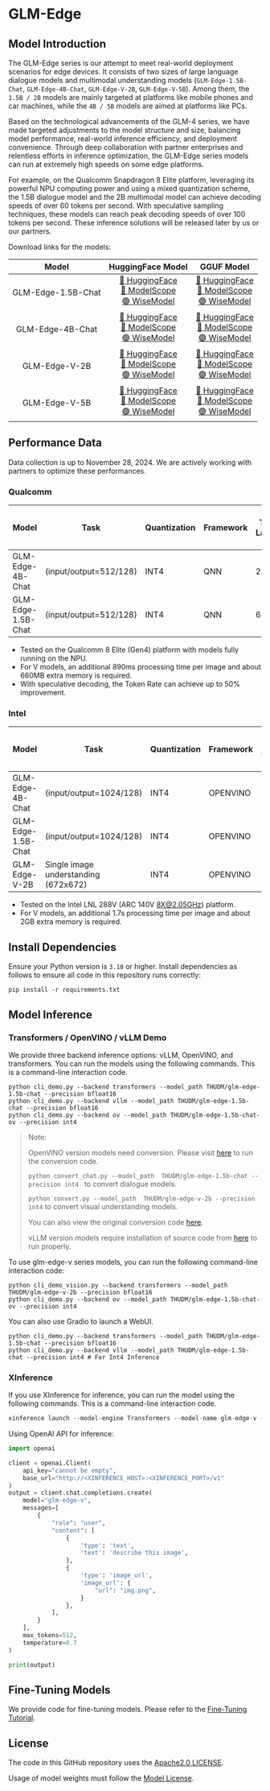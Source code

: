 # GLM-Edge

## Model Introduction

The GLM-Edge series is our attempt to meet real-world deployment scenarios for edge devices. It consists of two sizes of large language dialogue models and multimodal understanding models (`GLM-Edge-1.5B-Chat`, `GLM-Edge-4B-Chat`, `GLM-Edge-V-2B`, `GLM-Edge-V-5B`). Among them, the `1.5B / 2B` models are mainly targeted at platforms like mobile phones and car machines, while the `4B / 5B` models are aimed at platforms like PCs.

Based on the technological advancements of the GLM-4 series, we have made targeted adjustments to the model structure and size, balancing model performance, real-world inference efficiency, and deployment convenience. Through deep collaboration with partner enterprises and relentless efforts in inference optimization, the GLM-Edge series models can run at extremely high speeds on some edge platforms.

For example, on the Qualcomm Snapdragon 8 Elite platform, leveraging its powerful NPU computing power and using a mixed quantization scheme, the 1.5B dialogue model and the 2B multimodal model can achieve decoding speeds of over 60 tokens per second. With speculative sampling techniques, these models can reach peak decoding speeds of over 100 tokens per second. These inference solutions will be released later by us or our partners.

Download links for the models:

|       Model        |                                                                                                     HuggingFace Model                                                                                                      |                                                                                                                GGUF Model                                                                                                                 |
|:------------------:|:--------------------------------------------------------------------------------------------------------------------------------------------------------------------------------------------------------------------------:|:-----------------------------------------------------------------------------------------------------------------------------------------------------------------------------------------------------------------------------------------:|
| GLM-Edge-1.5B-Chat | [🤗 HuggingFace](https://huggingface.co/THUDM/glm-edge-1.5b-chat)<br> [🤖 ModelScope](https://modelscope.cn/models/ZhipuAI/glm-edge-1.5b-chat) <br> [🟣 WiseModel](https://wisemodel.cn/models/ZhipuAI/glm-edge-1.5b-chat) | [🤗 HuggingFace](https://huggingface.co/THUDM/glm-edge-1.5b-chat-gguf)<br> [🤖 ModelScope](https://modelscope.cn/models/ZhipuAI/glm-edge-1.5b-chat-gguf) <br> [🟣 WiseModel](https://wisemodel.cn/models/ZhipuAI/glm-edge-1.5b-chat-gguf) |
|  GLM-Edge-4B-Chat  | [🤗 HuggingFace](https://huggingface.co/THUDM/glm-edge-4b-chat)<br> [🤖 ModelScope](https://modelscope.cn/models/ZhipuAI/glm-edge-4b-chat)      <br> [🟣 WiseModel](https://wisemodel.cn/models/ZhipuAI/glm-edge-4b-chat)  |    [🤗 HuggingFace](https://huggingface.co/THUDM/glm-edge-4b-chat-gguf)<br> [🤖 ModelScope](https://modelscope.cn/models/ZhipuAI/glm-edge-4b-chat-gguf) <br> [🟣 WiseModel](https://wisemodel.cn/models/ZhipuAI/glm-edge-4b-chat-gguf)    |
|   GLM-Edge-V-2B    |        [🤗 HuggingFace](https://huggingface.co/THUDM/glm-edge-v-2b)<br> [🤖 ModelScope](https://modelscope.cn/models/ZhipuAI/glm-edge-v-2b) <br> [🟣 WiseModel](https://wisemodel.cn/models/ZhipuAI/glm-edge-v-2b)         |        [🤗 HuggingFace](https://huggingface.co/THUDM/glm-edge-v-2b-gguf)<br> [🤖 ModelScope](https://modelscope.cn/models/ZhipuAI/glm-edge-v-2b-gguf) <br> [🟣 WiseModel](https://wisemodel.cn/models/ZhipuAI/glm-edge-v-2b-gguf)         |
|   GLM-Edge-V-5B    |   [🤗 HuggingFace](https://huggingface.co/THUDM/glm-edge-v-5b)<br> [🤖 ModelScope](https://modelscope.cn/models/ZhipuAI/glm-edge-v-5b)           <br> [🟣 WiseModel](https://wisemodel.cn/models/ZhipuAI/glm-edge-v-5b)    |        [🤗 HuggingFace](https://huggingface.co/THUDM/glm-edge-v-5b-gguf)<br> [🤖 ModelScope](https://modelscope.cn/models/ZhipuAI/glm-edge-v-5b-gguf) <br> [🟣 WiseModel](https://wisemodel.cn/models/ZhipuAI/glm-edge-v-5b-gguf)         |


## Performance Data

Data collection is up to November 28, 2024. We are actively working with partners to optimize these performances.

### Qualcomm

| Model              | Task                     | Quantization | Framework | 1st Token Latency (ms) | Token Rate (tokens/s) | Peak Memory Footprint (GB) |
|--------------------|--------------------------|--------------|-----------|------------------------|-----------------------|----------------------------|
| GLM-Edge-4B-Chat   | (input/output=512/128)   | INT4         | QNN       | 260                    | 65                    | 2.9                        |
| GLM-Edge-1.5B-Chat | (input/output=512/128)   | INT4         | QNN       | 660                    | 24                    | 1.2                        |

- Tested on the Qualcomm 8 Elite (Gen4) platform with models fully running on the NPU.
- For V models, an additional 890ms processing time per image and about 660MB extra memory is required.
- With speculative decoding, the Token Rate can achieve up to 50% improvement.

### Intel

| Model              | Task                               | Quantization | Framework | 1st Token Latency (ms) | Token Rate (tokens/s) | Peak Memory Footprint (GB) |
|--------------------|------------------------------------|--------------|-----------|------------------------|-----------------------|----------------------------|
| GLM-Edge-4B-Chat   | (input/output=1024/128)           | INT4         | OPENVINO  | 541.2                  | 27                    | 3.9                        |
| GLM-Edge-1.5B-Chat | (input/output=1024/128)           | INT4         | OPENVINO  | 228.2                  | 63                    | 2.3                        |
| GLM-Edge-V-2B      | Single image understanding (672x672) | INT4       | OPENVINO  | 362.1                  | 70                    | 3.4                        |

- Tested on the Intel LNL 288V (ARC 140V 8X@2.05GHz) platform.
- For V models, an additional 1.7s processing time per image and about 2GB extra memory is required.

## Install Dependencies

Ensure your Python version is `3.10` or higher. Install dependencies as follows to ensure all code in this repository runs correctly:

```shell
pip install -r requirements.txt
```

## Model Inference

### Transformers / OpenVINO / vLLM Demo

We provide three backend inference options: vLLM, OpenVINO, and transformers. You can run the models using the following commands. This is a command-line interaction code.

```shell
python cli_demo.py --backend transformers --model_path THUDM/glm-edge-1.5b-chat --precision bfloat16
python cli_demo.py --backend vllm --model_path THUDM/glm-edge-1.5b-chat --precision bfloat16
python cli_demo.py --backend ov --model_path THUDM/glm-edge-1.5b-chat-ov --precision int4
```

> Note:
>
> OpenVINO version models need conversion. Please visit [here](inference/ov_convert) to run the conversion code.
>
> ```python convert_chat.py --model_path  THUDM/glm-edge-1.5b-chat --precision int4 ``` to convert dialogue models.
>
> ```python convert.py --model_path  THUDM/glm-edge-v-2b --precision int4``` to convert visual understanding models.
>
> You can also view the original conversion code [here](https://github.com/openvino-dev-samples/glm-edge.openvino).
>
> vLLM version models require installation of source code from [here](https://github.com/sixsixcoder/vllm/tree/glm-4) to run properly.

To use glm-edge-v series models, you can run the following command-line interaction code:

```shell
python cli_demo_vision.py --backend transformers --model_path THUDM/glm-edge-v-2b --precision bfloat16
python cli_demo.py --backend ov --model_path THUDM/glm-edge-1.5b-chat-ov --precision int4
```

You can also use Gradio to launch a WebUI.

```shell
python cli_demo.py --backend transformers --model_path THUDM/glm-edge-1.5b-chat --precision bfloat16
python cli_demo.py --backend vllm --model_path THUDM/glm-edge-1.5b-chat --precision int4 # For Int4 Inference
```

### XInference

If you use XInference for inference, you can run the model using the following commands. This is a command-line interaction code.

```python
xinference launch --model-engine Transformers --model-name glm-edge-v --size-in-billions 2 --model-format pytorch --quantization none
```

Using OpenAI API for inference:

```python
import openai

client = openai.Client(
    api_key="cannot be empty",
    base_url="http://<XINFERENCE_HOST>:<XINFERENCE_PORT>/v1"
)
output = client.chat.completions.create(
    model="glm-edge-v",
    messages=[
        {
            "role": "user",
            "content": [
                {
                    'type': 'text', 
                    'text': 'describe this image',
                },
                {
                    'type': 'image_url', 
                    'image_url': {
                        "url": "img.png",
                    }
                },
            ],
        }
    ],
    max_tokens=512,
    temperature=0.7
)

print(output)
```

## Fine-Tuning Models

We provide code for fine-tuning models. Please refer to the [Fine-Tuning Tutorial](finetune/README.md).

## License

The code in this GitHub repository uses the [Apache2.0 LICENSE](LICENSE).

Usage of model weights must follow the [Model License](MODEL_LICENSE).
